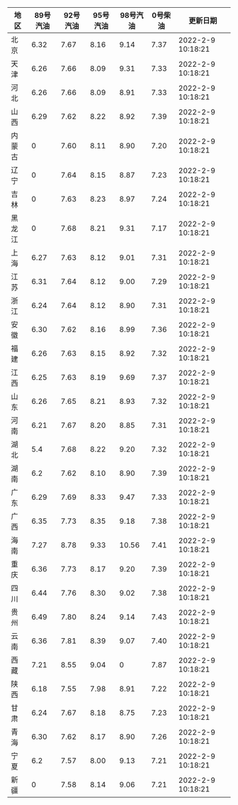 | 地区 | 89号汽油 | 92号汽油 | 95号汽油 | 98号汽油 | 0号柴油 | 更新日期 |
| --- | --- | --- | --- | --- | --- | --- |
| 北京 | 6.32 | 7.67 | 8.16 | 9.14 | 7.37 | 2022-2-9 10:18:21 |
| 天津 | 6.26 | 7.66 | 8.09 | 9.31 | 7.33 | 2022-2-9 10:18:21 |
| 河北 | 6.26 | 7.66 | 8.09 | 8.91 | 7.33 | 2022-2-9 10:18:21 |
| 山西 | 6.29 | 7.62 | 8.22 | 8.92 | 7.39 | 2022-2-9 10:18:21 |
| 内蒙古 | 0 | 7.60 | 8.11 | 8.90 | 7.20 | 2022-2-9 10:18:21 |
| 辽宁 | 0 | 7.64 | 8.15 | 8.87 | 7.23 | 2022-2-9 10:18:21 |
| 吉林 | 0 | 7.63 | 8.23 | 8.97 | 7.24 | 2022-2-9 10:18:21 |
| 黑龙江 | 0 | 7.68 | 8.21 | 9.31 | 7.17 | 2022-2-9 10:18:21 |
| 上海 | 6.27 | 7.63 | 8.12 | 9.01 | 7.31 | 2022-2-9 10:18:21 |
| 江苏 | 6.31 | 7.64 | 8.12 | 9.00 | 7.29 | 2022-2-9 10:18:21 |
| 浙江 | 6.24 | 7.64 | 8.12 | 8.90 | 7.31 | 2022-2-9 10:18:21 |
| 安徽 | 6.30 | 7.62 | 8.16 | 8.99 | 7.36 | 2022-2-9 10:18:21 |
| 福建 | 6.26 | 7.63 | 8.15 | 8.92 | 7.32 | 2022-2-9 10:18:21 |
| 江西 | 6.25 | 7.63 | 8.19 | 9.69 | 7.37 | 2022-2-9 10:18:21 |
| 山东 | 6.26 | 7.65 | 8.21 | 8.93 | 7.32 | 2022-2-9 10:18:21 |
| 河南 | 6.21 | 7.67 | 8.20 | 8.85 | 7.31 | 2022-2-9 10:18:21 |
| 湖北 | 5.4 | 7.68 | 8.22 | 9.20 | 7.32 | 2022-2-9 10:18:21 |
| 湖南 | 6.2 | 7.62 | 8.10 | 8.90 | 7.39 | 2022-2-9 10:18:21 |
| 广东 | 6.29 | 7.69 | 8.33 | 9.47 | 7.33 | 2022-2-9 10:18:21 |
| 广西 | 6.35 | 7.73 | 8.35 | 9.18 | 7.38 | 2022-2-9 10:18:21 |
| 海南 | 7.27 | 8.78 | 9.33 | 10.56 | 7.41 | 2022-2-9 10:18:21 |
| 重庆 | 6.36 | 7.73 | 8.17 | 9.20 | 7.39 | 2022-2-9 10:18:21 |
| 四川 | 6.44  | 7.76 | 8.30 | 9.02 | 7.38 | 2022-2-9 10:18:21 |
| 贵州 | 6.49 | 7.80 | 8.24 | 9.14 | 7.43 | 2022-2-9 10:18:21 |
| 云南 | 6.36  | 7.81 | 8.39 | 9.07 | 7.40 | 2022-2-9 10:18:21 |
| 西藏 | 7.21 | 8.55 | 9.04 | 0 | 7.87 | 2022-2-9 10:18:21 |
| 陕西 | 6.18 | 7.55 | 7.98 | 8.91 | 7.22 | 2022-2-9 10:18:21 |
| 甘肃 | 6.24 | 7.67 | 8.18 | 8.75 | 7.23 | 2022-2-9 10:18:21 |
| 青海 | 6.30 | 7.62 | 8.17 | 8.90 | 7.26 | 2022-2-9 10:18:21 |
| 宁夏 | 6.2 | 7.57 | 8.00 | 9.13 | 7.21 | 2022-2-9 10:18:21 |
| 新疆 | 0 | 7.58 | 8.14 | 9.06 | 7.21 | 2022-2-9 10:18:21 |
